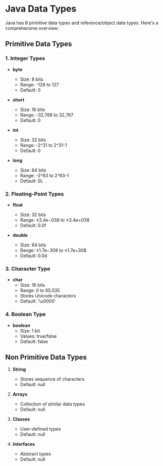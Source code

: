 # Java Data Types

Java has 8 primitive data types and reference/object data types. Here's a comprehensive overview:

## Primitive Data Types

### 1. Integer Types
- **byte**
  - Size: 8 bits
  - Range: -128 to 127
  - Default: 0

- **short**
  - Size: 16 bits
  - Range: -32,768 to 32,767
  - Default: 0

- **int**
  - Size: 32 bits
  - Range: -2^31 to 2^31-1
  - Default: 0

- **long**
  - Size: 64 bits
  - Range: -2^63 to 2^63-1
  - Default: 0L

### 2. Floating-Point Types
- **float**
  - Size: 32 bits
  - Range: ±3.4e−038 to ±3.4e+038
  - Default: 0.0f

- **double**
  - Size: 64 bits
  - Range: ±1.7e−308 to ±1.7e+308
  - Default: 0.0d

### 3. Character Type
- **char**
  - Size: 16 bits
  - Range: 0 to 65,535
  - Stores Unicode characters
  - Default: '\u0000'

### 4. Boolean Type
- **boolean**
  - Size: 1 bit
  - Values: true/false
  - Default: false

## Non Primitive Data Types

1. **String**
   - Stores sequence of characters
   - Default: null

2. **Arrays**
   - Collection of similar data types
   - Default: null

3. **Classes**
   - User-defined types
   - Default: null

4. **Interfaces**
   - Abstract types
   - Default: null